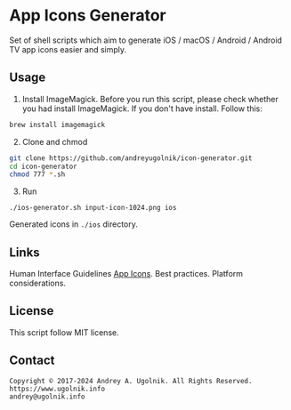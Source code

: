 # App Icons Generator

Set of shell scripts which aim to generate iOS / macOS / Android / Android TV app icons easier and simply.

## Usage

1. Install ImageMagick. Before you run this script, please check whether you had install ImageMagick. If you don't have install. Follow this:

```sh
brew install imagemagick
```

2. Clone and chmod

```sh
git clone https://github.com/andreyugolnik/icon-generator.git
cd icon-generator
chmod 777 *.sh
```

3. Run

```sg
./ios-generator.sh input-icon-1024.png ios
```

Generated icons in `./ios` directory.

## Links

Human Interface Guidelines [App Icons](https://developer.apple.com/design/human-interface-guidelines/app-icons). Best practices. Platform considerations.

## License

This script follow MIT license.

## Contact

```
Copyright © 2017-2024 Andrey A. Ugolnik. All Rights Reserved.
https://www.ugolnik.info
andrey@ugolnik.info
```
